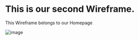 # This is our second Wireframe. 

<p> This Wireframe belongs to our Homepage </p>

![image](https://github.com/Leona-istrefi/m293-Leona-Kristijan/assets/142780434/4d053ff6-e651-4424-ace9-c28008bd98b2)

